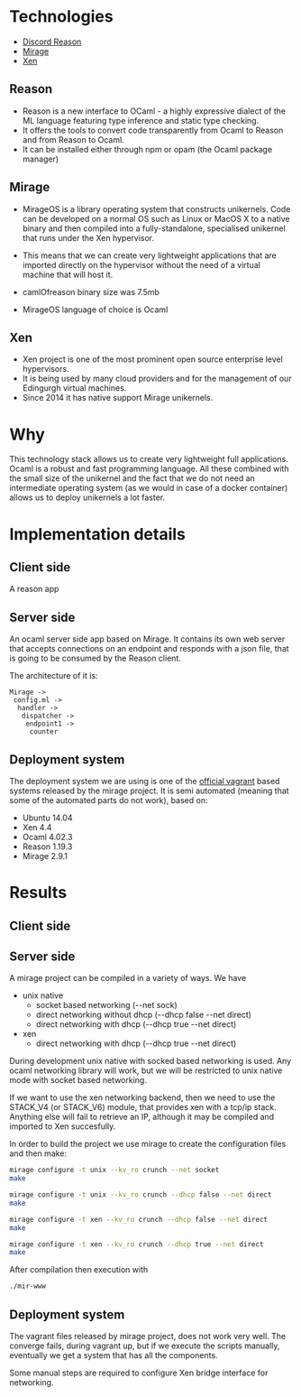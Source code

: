 # Technologies

* [Discord Reason](https://facebook.github.io/reason/)
* [Mirage](https://mirage.io)
* [Xen](https://www.xenproject.org/)

## Reason

* Reason is a new interface to OCaml - a highly expressive dialect of the ML language featuring type inference and static type checking.
* It offers the tools to convert code transparently from Ocaml to Reason and from Reason to Ocaml.
* It can be installed either through npm or opam (the Ocaml package manager)

## Mirage

* MirageOS is a library operating system that constructs unikernels. Code can be developed on a normal OS such as Linux or MacOS X to a native binary and then compiled into a fully-standalone, specialised unikernel that runs under the Xen hypervisor.

* This means that we can create very lightweight applications that are imported directly on the hypervisor without the need of a virtual machine that will host it.
* camlOfreason binary size was 7.5mb
* MirageOS language of choice is Ocaml

## Xen

* Xen project is one of the most prominent open source enterprise level hypervisors.
* It is being used by many cloud providers and for the management of our Edingurgh virtual machines.
* Since 2014 it has native support Mirage unikernels.

# Why

This technology stack allows us to create very lightweight full applications. Ocaml is a robust and fast programming language.
All these combined with the small size of the unikernel and the fact that we do not need an intermediate operating system (as we would in case of a docker container) allows us to deploy unikernels a lot faster.


# Implementation details

## Client side

A reason app

## Server side

An ocaml server side app based on Mirage. It contains its own web server that accepts connections on an endpoint and responds with a json file, that is going to be consumed by the Reason client.

The architecture of it is:
```
Mirage ->
 config.ml ->
  handler ->
   dispatcher ->
    endpoint1 ->
     counter
```     

## Deployment system

The deployment system we are using is one of the [official vagrant](https://github.com/mirage/mirage-vagrant-vms) based systems released by the mirage project. It is semi automated (meaning that some of the automated parts do not work), based on:

* Ubuntu 14.04
* Xen 4.4
* Ocaml 4.02.3
* Reason 1.19.3
* Mirage 2.9.1


# Results

## Client side

## Server side

A mirage project can be compiled in a variety of ways. We have
* unix native
  * socket based networking (--net sock)
  * direct networking without dhcp (--dhcp false --net direct)
  * direct networking with dhcp (--dhcp true --net direct)
* xen
  * direct networking with dhcp (--dhcp true --net direct)

During development unix native with socked based networking is used. Any ocaml networking library will work, but we will be restricted to unix native mode with socket based networking.

If we want to use the xen networking backend, then we need to use the STACK_V4 (or STACK_V6) module, that provides xen with a tcp/ip stack. Anything else will fail to retrieve an IP, although it may be compiled and imported to Xen succesfully.

In order to build the project we use mirage to create the configuration files and then make:

```bash
mirage configure -t unix --kv_ro crunch --net socket
make
```
```bash
mirage configure -t unix --kv_ro crunch --dhcp false --net direct
make
```

```bash
mirage configure -t xen --kv_ro crunch --dhcp false --net direct
make
```


```bash
mirage configure -t xen --kv_ro crunch --dhcp true --net direct
make
```

After compilation then execution with
```bash
./mir-www
```

## Deployment system

The vagrant files released by mirage project, does not work very well. The converge fails, during vagrant up, but if we execute the scripts manually, eventually we get a system that has all the components.

Some manual steps are required to configure Xen bridge interface for networking.
